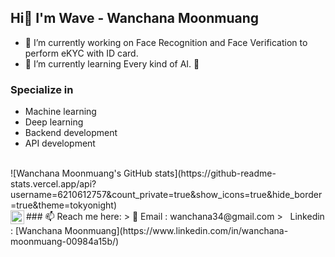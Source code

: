 ## Hi👋 I'm Wave - Wanchana Moonmuang

- 🔭 I’m currently working on Face Recognition and Face Verification to perform eKYC with ID card.
- 🌱 I’m currently learning Every kind of AI. 🤖


### Specialize in
- Machine learning
- Deep learning
- Backend development
- API development
<br>
![Wanchana Moonmuang's GitHub stats](https://github-readme-stats.vercel.app/api?username=6210612757&count_private=true&show_icons=true&hide_border=true&theme=tokyonight)
<br>
### 📫 Reach me here: 
> 📧 Email : wanchana34@gmail.com
> <img align="left" alt="Wanchana Moonmuang | LinkedIn" width="22px" src="https://cdn.jsdelivr.net/npm/simple-icons@v3/icons/linkedin.svg" /> &#160; Linkedin : [Wanchana Moonmuang](https://www.linkedin.com/in/wanchana-moonmuang-00984a15b/)